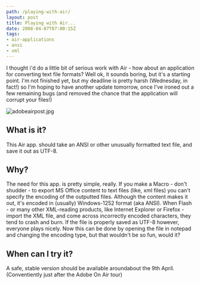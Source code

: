 ```yaml
---
path: /playing-with-air/
layout: post
title: Playing with Air...
date: 2008-04-07T07:00:15Z
tags:
- air-applications
- ansi
- xml
---
```


I thought i'd do a little bit of serious work with Air - how about an application for converting text file formats?  Well ok, it sounds boring, but it's a starting point.  I'm not finished yet, but my deadline is pretty harsh (Wednesday, in fact!) so I'm hoping to have another update tomorrow, once I've ironed out a few remaining bugs (and removed the chance that the application will corrupt your files!)
<!--more-->
<img src="http://uploads.psyked.co.uk/2008/04/adobeairpost.jpg" alt="adobeairpost.jpg" />
<h2>What is it?</h2>
This Air app. should take an ANSI or other unusually formatted text file, and save it out as UTF-8.
<h2>Why?</h2>
The need for this app. is pretty simple, really.  If you make a Macro - don't shudder - to export MS Office content to text files (like, xml files) you can't specify the encoding of the outputted files. Although the content makes it out, it's encoded in (usually) Windows-1252 format (aka ANSI).  When Flash - or many other XML-reading products, like Internet Explorer or Firefox - import the XML file, and come across incorrectly encoded characters, they tend to crash and burn.  If the file is properly saved as UTF-8 however, everyone plays nicely.  Now this can be done by opening the file in notepad and changing the encoding type, but that wouldn't be so fun, would it?
<h2>When can I try it?</h2>
A safe, stable version should be available aroundabout the 9th April.  (Conventiently just after the Adobe On Air tour)